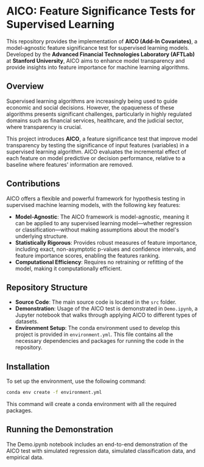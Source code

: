 # AICO: Feature Signiﬁcance Tests for Supervised Learning

This repository provides the implementation of **AICO (Add-In Covariates)**, a model-agnostic feature significance test for supervised learning models. Developed by the **Advanced Financial Technologies Laboratory (AFTLab)** at **Stanford University**, AICO aims to enhance model transparency and provide insights into feature importance for machine learning algorithms.

## Overview

Supervised learning algorithms are increasingly being used to guide economic and social decisions. However, the opaqueness of these algorithms presents significant challenges, particularly in highly regulated domains such as financial services, healthcare, and the judicial sector, where transparency is crucial.

This project introduces **AICO**, a feature significance test that improve model transparency by testing the significance of input features (variables) in a supervised learning algorithm. AICO evaluates the incremental effect of each feature on model predictive or decision performance, relative to a baseline where features' information are removed.

## Contributions

AICO offers a flexible and powerful framework for hypothesis testing in supervised machine learning models, with the following key features:

- **Model-Agnostic**: The AICO framework is model-agnostic, meaning it can be applied to any supervised learning model—whether regression or classification—without making assumptions about the model's underlying structure.
- **Statistically Rigorous**: Provides robust measures of feature importance, including exact, non-asymptotic p-values and confidence intervals, and feature importance scores, enabling the features ranking.
- **Computational Efficiency**: Requires no retraining or refitting of the model, making it computationally efficient.

## Repository Structure

- **Source Code**: The main source code is located in the `src` folder.
- **Demonstration**: Usage of the AICO test is demonstrated in `Demo.ipynb`, a Jupyter notebook that walks through applying AICO to different types of datasets.
- **Environment Setup**: The conda environment used to develop this project is provided in `environment.yml`. This file contains all the necessary dependencies and packages for running the code in the repository.

## Installation

To set up the environment, use the following command:

```sh
conda env create -f environment.yml
```

This command will create a conda environment with all the required packages.

## Running the Demonstration

The Demo.ipynb notebook includes an end-to-end demonstration of the AICO test with simulated regression data, simulated classification data, and empirical data.
